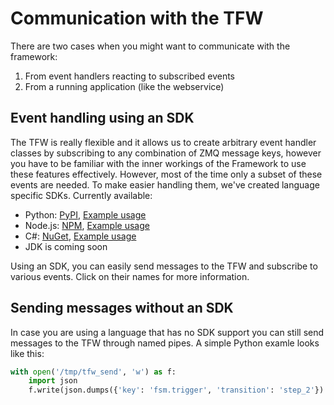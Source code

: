 # Communication with the TFW

There are two cases when you might want to communicate with the framework:
 1. From event handlers reacting to subscribed events
 2. From a running application (like the webservice)


## Event handling using an SDK
The TFW is really flexible and it allows us to create arbitrary event handler classes by subscribing to any combination of ZMQ message keys, however you have to be familiar with the inner workings of the Framework to use these features effectively. However, most of the time only a subset of these events are needed. To make easier handling them, we've created language specific SDKs. Currently available: 
 - Python: [PyPI](https://pypi.org/project/tfwsdk), [Example usage](https://github.com/avatao-content/tutorial)
 - Node.js: [NPM](https://www.npmjs.com/package/@avatao/tfwsdk), [Example usage](https://github.com/avatao-content/tutorial-node)
 - C#: [NuGet](https://www.nuget.org/packages/Avatao.TutorialFramework.SDK/), [Example usage](https://github.com/avatao-content/tutorial-csharp)
 - JDK is coming soon

Using an SDK, you can easily send messages to the TFW and subscribe to various events. Click on their names for more information.

## Sending messages without an SDK
In case you are using a language that has no SDK support you can still send messages to the TFW through named pipes. A simple Python examle looks like this:
```python
with open('/tmp/tfw_send', 'w') as f:
    import json
    f.write(json.dumps({'key': 'fsm.trigger', 'transition': 'step_2'}) + '\n')
```